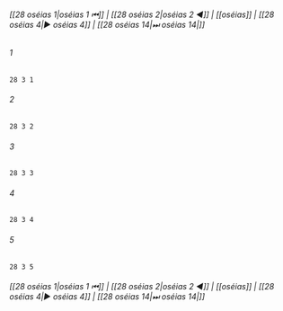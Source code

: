 
###### [[28 oséias 1|oséias 1 ⏮]] | [[28 oséias 2|oséias 2 ◀]] | [[oséias]] | [[28 oséias 4|▶ oséias 4]] | [[28 oséias 14|⏭ oséias 14|]]

###### 1
``` verse
28 3 1 
```
###### 2
``` verse
28 3 2 
```
###### 3
``` verse
28 3 3 
```
###### 4
``` verse
28 3 4 
```
###### 5
``` verse
28 3 5 
```

###### [[28 oséias 1|oséias 1 ⏮]] | [[28 oséias 2|oséias 2 ◀]] | [[oséias]] | [[28 oséias 4|▶ oséias 4]] | [[28 oséias 14|⏭ oséias 14|]]

